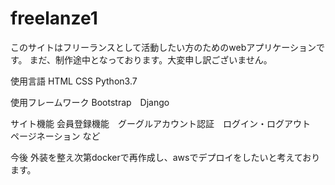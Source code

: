 # freelanze1
このサイトはフリーランスとして活動したい方のためのwebアプリケーションです。
まだ、制作途中となっております。大変申し訳ございません。

使用言語
HTML CSS Python3.7

使用フレームワーク
Bootstrap　Django

サイト機能
会員登録機能　グーグルアカウント認証　ログイン・ログアウト　　ページネーション など

今後
外装を整え次第dockerで再作成し、awsでデプロイをしたいと考えております。

